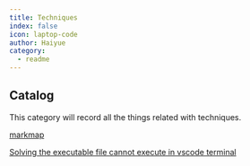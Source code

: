 ```yaml
---
title: Techniques
index: false
icon: laptop-code
author: Haiyue
category:
  - readme
---
```


## Catalog

This category will record all the things related with techniques.

[markmap](https://marketplace.visualstudio.com/items?itemName=gera2ld.markmap-vscode)


[Solving the executable file cannot execute in vscode terminal](https://bobbyhadz.com/blog/yarn-cannot-be-loaded-running-scripts-disabled)